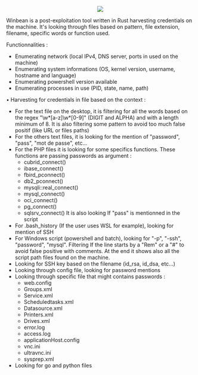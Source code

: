 <p align="center">
  <img src="https://user-images.githubusercontent.com/91540388/177731785-140a5403-1535-45d1-9605-eec319015bf2.png" />
</p>

Winbean is a post-exploitation tool written in Rust harvesting credentials on the machine. 
It's looking through files based on pattern, file extension, filename, specific words or function used.

Functionnalities : 
  - Enumerating network (local IPv4, DNS server, ports in used on the machine)
  - Enumerating system informations (OS, kernel version, username, hostname and language)
  - Enumerating powershell version available
  - Enumerating processes in use (PID, state, name, path)
  
  • Harvesting for credentials in file based on the context :
  - For the text file on the desktop, it is filtering for all the words based on the regex "\w*[a-z]\w*[0-9]" (DIGIT and ALPHA) and with a length minimum of 8. It is also filtering some pattern to avoid too much false positif (like URL or files paths)
  - For the others text files, it is looking for the mention of "password", "pass", "mot de passe", etc...
  - For the PHP files it is looking for some specifics functions. These functions are passing passwords as argument :
      - cubrid_connect()
      - ibase_connect()
      - fbird_pconnect()
      - db2_pconnect()
      - mysqli::real_connect()
      - mysql_connect()
      - oci_connect()
      - pg_connect()
      - sqlsrv_connect()
  It is also looking If "pass" is mentionned in the script
  - For .bash_history (If the user uses WSL for example), looking for mention of SSH
  - For Windows script (powershell and batch), looking for "-p", "-ssh", "password", "mysql". Filtering If the line starts by a "Rem" or a "#" to avoid false positive with comments. At the end it shows also all the script path files found on the machine.
  - Looking for SSH key based on the filename (id_rsa, id_dsa, etc...)
  - Looking through config file, looking for password mentions
  - Looking through specific file that might contains passwords :
    - web.config
    - Groups.xml
    - Service.xml
    - Scheduledtasks.xml
    - Datasource.xml
    - Printers.xml
    - Drives.xml 
    - error.log
    - access.log
    - applicationHost.config
    - vnc.ini
    - ultravnc.ini
    - sysprep.xml
  - Looking for go and python files
